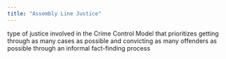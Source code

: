 ```yaml
---
title: "Assembly Line Justice"
---
```

type of justice involved in the Crime Control Model that prioritizes getting through as many cases as possible and convicting as many offenders as possible through an informal fact-finding process

